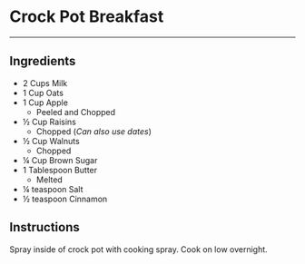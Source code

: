 # Crock Pot Breakfast
---
## Ingredients
- 2 Cups Milk
- 1 Cup Oats
- 1 Cup Apple
  - Peeled and Chopped
- ½ Cup Raisins
  - Chopped (_Can also use dates_)
- ½ Cup Walnuts
  - Chopped
- ¼ Cup Brown Sugar
- 1 Tablespoon Butter
  - Melted
- ¼ teaspoon Salt
- ½ teaspoon Cinnamon

## Instructions
Spray inside of crock pot with cooking spray. Cook on low overnight.
